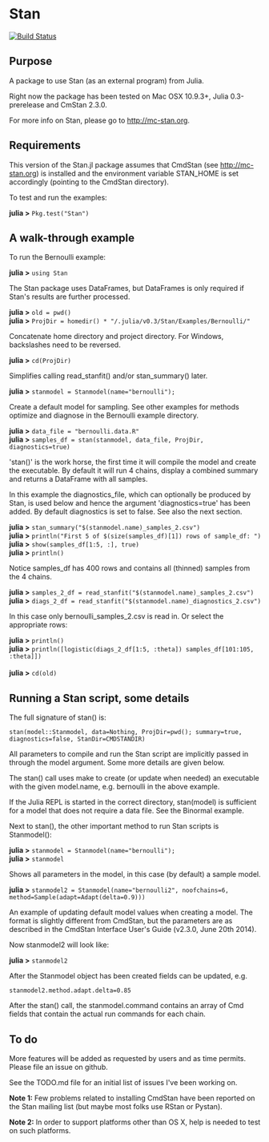# Stan

[![Build Status](https://travis-ci.org/goedman/Stan.jl.png)](https://travis-ci.org/goedman/Stan.jl)

## Purpose

A package to use Stan (as an external program) from Julia. 

Right now the package has been tested on Mac OSX 10.9.3+, Julia 0.3-prerelease and CmStan 2.3.0.

For more info on Stan, please go to <http://mc-stan.org>.

## Requirements

This version of the Stan.jl package assumes that CmdStan (see <http://mc-stan.org>) is installed and the environment variable STAN_HOME is set accordingly (pointing to the CmdStan directory).

To test and run the examples:

**julia >** ``Pkg.test("Stan")``

## A walk-through example

To run the Bernoulli example:

**julia >** ``using Stan``

The Stan package uses DataFrames, but DataFrames is only required if Stan's results are further processed.

**julia >** ``old = pwd()``
<br>**julia >** ``ProjDir = homedir() * "/.julia/v0.3/Stan/Examples/Bernoulli/"``

Concatenate home directory and project directory. For Windows, backslashes need to be reversed.

**julia >** ``cd(ProjDir)``

Simplifies calling read_stanfit() and/or stan_summary() later.

**julia >** ``stanmodel = Stanmodel(name="bernoulli");``

Create a default model for sampling. See other examples for methods optimize and diagnose in the Bernoulli example directory.

**julia >** ``data_file = "bernoulli.data.R"``
<br>**julia >** ``samples_df = stan(stanmodel, data_file, ProjDir, diagnostics=true)``

'stan()' is the work horse, the first time it will compile the model and create the executable.
By default it will run 4 chains, display a combined summary and returns a DataFrame with all samples.

In this example the diagnostics_file, which can optionally be produced by Stan, is used below and hence the argument 'diagnostics=true' has been added. By default diagnostics is set to false. See also the next section.

**julia >** ``stan_summary("$(stanmodel.name)_samples_2.csv")``
<br>**julia >** ``println("First 5 of $(size(samples_df)[1]) rows of sample_df: ")``
<br>**julia >** ``show(samples_df[1:5, :], true)``
<br>**julia >** ``println()``

Notice samples_df has 400 rows and contains all (thinned) samples from the 4 chains.

**julia >** ``samples_2_df = read_stanfit("$(stanmodel.name)_samples_2.csv")``
<br>**julia >** ``diags_2_df = read_stanfit("$(stanmodel.name)_diagnostics_2.csv")``

In this case only bernoulli_samples_2.csv is read in. Or select the appropriate rows:

**julia >** ``println()``
<br>**julia >** ``println([logistic(diags_2_df[1:5, :theta]) samples_df[101:105, :theta]])``
<br>
<br>**julia >** ``cd(old)``

## Running a Stan script, some details

The full signature of stan() is:

``stan(model::Stanmodel, data=Nothing, ProjDir=pwd(); summary=true, diagnostics=false, StanDir=CMDSTANDIR)``

All parameters to compile and run the Stan script are implicitly passed in through the model argument. Some more details are given below.

The stan() call uses make to create (or update when needed) an executable with the given model.name, e.g. bernoulli in the above example.

If the Julia REPL is started in the correct directory, stan(model) is sufficient for a model that does not require a data file. See the Binormal example.

Next to stan(), the other important method to run Stan scripts is Stanmodel():

**julia >** ``stanmodel = Stanmodel(name="bernoulli");``
<br>**julia >** ``stanmodel``

Shows all parameters in the model, in this case (by default) a sample model. 

**julia >** ``stanmodel2 = Stanmodel(name="bernoulli2", noofchains=6, method=Sample(adapt=Adapt(delta=0.9)))``

An example of updating default model values when creating a model. The format is slightly different from CmdStan, but the parameters are as described in the CmdStan Interface User's Guide (v2.3.0, June 20th 2014). 

Now stanmodel2 will look like:

**julia >** ``stanmodel2``

After the Stanmodel object has been created fields can be updated, e.g.

``stanmodel2.method.adapt.delta=0.85``

After the stan() call, the stanmodel.command contains an array of Cmd fields that contain the actual run commands for each chain.

## To do

More features will be added as requested by users and as time permits. Please file an issue on github.

See the TODO.md file for an initial list of issues I've been working on.

**Note 1:** Few problems related to installing CmdStan have been reported on the Stan mailing list (but maybe most folks use RStan or Pystan).

**Note 2:** In order to support platforms other than OS X, help is needed to test on such platforms.